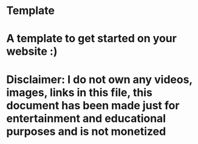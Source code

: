 # Template

# A template to get started on your website :)

# Disclaimer: I do not own any videos, images, links in this file, this document has been made just for entertainment and educational purposes and is not monetized
